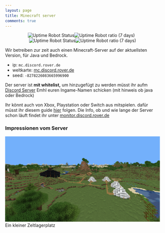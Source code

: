 ```yaml
---
layout: page
title: Minecraft server
comments: true
---
```

<center>
<img alt="Uptime Robot Status" src="https://img.shields.io/uptimerobot/status/m789100833-1f06993b60e5fa76d7dc0917?label=Minecraft%20Server&style=for-the-badge"><img alt="Uptime Robot ratio (7 days)" src="https://img.shields.io/uptimerobot/ratio/7/m789100833-1f06993b60e5fa76d7dc0917?style=for-the-badge">    
 <img alt="Uptime Robot Status" src="https://img.shields.io/uptimerobot/status/m789089639-175db0f93995dff92e137864?label=Server%20Map&style=for-the-badge"><img alt="Uptime Robot ratio (7 days)" src="https://img.shields.io/uptimerobot/ratio/7/m789089639-175db0f93995dff92e137864?style=for-the-badge">
</center>

Wir betreiben zur zeit auch einen Minecraft-Server auf der aktuellsten Version, für Java und Bedrock.
 
- ip: `mc.discord.rover.de`
- weltkarte: [mc.discord.rover.de](http://mc.discord.rover.de)
- seed: `-8278226083665996900`

Der server ist **mit whitelist,** um hinzugefügt zu werden müsst ihr aufm [Discord Server](rover.de/discord) Emhl euren Ingame-Namen schicken (mit hinweis ob java oder Bedrock)

Ihr könnt auch von Xbox, Playstation oder Switch aus mitspielen.
dafür müsst ihr diesem guide [hier](https://github.com/Pugmatt/BedrockConnect) folgen.
Die Info, ob und wie lange der Server schon läuft findet ihr unter [monitor.discord.rover.de](http://monitor.discord.rover.de/)


### Impressionen vom Server

![Lagerplatz](/assets/img/Lagerplatz.png)
Ein kleiner Zeltlagerplatz
